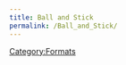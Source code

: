 ```yaml
---
title: Ball and Stick
permalink: /Ball_and_Stick/
---
```


[Category:Formats](/Category:Formats "wikilink")